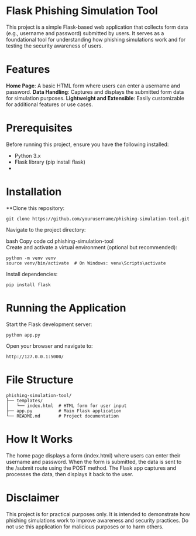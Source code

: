 # Flask Phishing Simulation Tool

This project is a simple Flask-based web application that collects form data (e.g., username and password) submitted by users. It serves as a foundational tool for understanding how phishing simulations work and for testing the security awareness of users.

# Features

**Home Page**: A basic HTML form where users can enter a username and password.
**Data Handling**: Captures and displays the submitted form data for simulation purposes.
**Lightweight and Extensible**: Easily customizable for additional features or use cases.

# Prerequisites

Before running this project, ensure you have the following installed:

- Python 3.x
- Flask library (pip install flask)
- 
# Installation

**Clone this repository:
```
git clone https://github.com/yourusername/phishing-simulation-tool.git
```

Navigate to the project directory:

bash
Copy code
cd phishing-simulation-tool  
Create and activate a virtual environment (optional but recommended):

```
python -m venv venv  
source venv/bin/activate  # On Windows: venv\Scripts\activate
```

Install dependencies:
```
pip install flask
```
# Running the Application

Start the Flask development server:
```
python app.py
```

Open your browser and navigate to:
```
http://127.0.0.1:5000/
```

# File Structure
```
phishing-simulation-tool/  
├── templates/  
│   └── index.html  # HTML form for user input  
├── app.py          # Main Flask application  
└── README.md       # Project documentation
```
# How It Works
The home page displays a form (index.html) where users can enter their username and password.
When the form is submitted, the data is sent to the /submit route using the POST method.
The Flask app captures and processes the data, then displays it back to the user.

# Disclaimer
This project is for practical purposes only. It is intended to demonstrate how phishing simulations work to improve awareness and security practices. Do not use this application for malicious purposes or to harm others.

